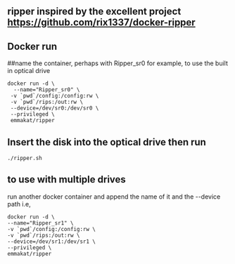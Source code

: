 ## ripper  inspired by the excellent project https://github.com/rix1337/docker-ripper
## Docker run

##name the container, perhaps with Ripper_sr0 for example, to use the built in optical drive
```
docker run -d \
  --name="Ripper_sr0" \
 -v `pwd`/config:/config:rw \ 
 -v `pwd`/rips:/out:rw \ 
 --device=/dev/sr0:/dev/sr0 \ 
 --privileged \ 
 emmakat/ripper
```
## Insert the disk into the optical drive then run
```
./ripper.sh
  ```
  ## to use with multiple drives
  run another docker container and append the name of it and the --device path i.e, 
  ```
docker run -d \
  --name="Ripper_sr1" \
 -v `pwd`/config:/config:rw \ 
 -v `pwd`/rips:/out:rw \ 
 --device=/dev/sr1:/dev/sr1 \ 
 --privileged \ 
 emmakat/ripper
```
